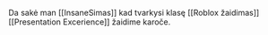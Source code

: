 Da sakė man [[InsaneSimas]] kad tvarkysi klasę [[Roblox žaidimas]] [[Presentation Excerience]] žaidime karoče.